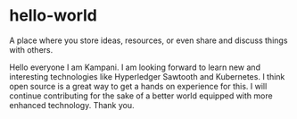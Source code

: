 # hello-world
A place where you store ideas, resources, or even share and discuss things with others.

Hello everyone I am Kampani.
I am looking forward to learn new and interesting technologies like Hyperledger Sawtooth and Kubernetes.
I think open source is a great way to get a hands on experience for this.
I will continue contributing for the sake of a better world equipped with more enhanced technology.
Thank you.
